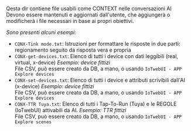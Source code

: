 Qesta dir contiene file usabili come CONTEXT nelle conversazioni AI<br>
Devono essere mantenuti e aggiornati dall'utente, che aggiungerà o modificherà i file necessari in base ai propri obiettivi.

_Sono presenti alcuni esempi:_

- `CONX-Tink mode.txt`: Istruzioni per formattare le risposte in due parti: regionamento seguito da risposta vera e propria
- `CONX-get-devices.txt`: Elenco di tutti i device con dati leggibili (real, virtual, x-device) _Esempio: device fittizi_<br>
    File CSV, può essere creato da DB, a mano, o usando `IoTwebUI - APP Explore devices`
- `CONX-set-devices.txt`: Elenco di tutti i device e attributi scrivibili dall'AI (x-device) _Esempio: device fittizi_<br>
    File CSV, può essere creato da DB, a mano, o usando `IoTwebUI - APP Explore devices`
- `CONX-TTR Tuya.txt`: Elenco di tutti i Tap-To-Run (Tuya) e le REGOLE (IoTwebUI) attivabili da AI. _Esempio: TTR fittizi_ <br> 
    File CSV, può essere creato da DB, a mano, o usando `IoTwebUI - APP Explore scenes`

